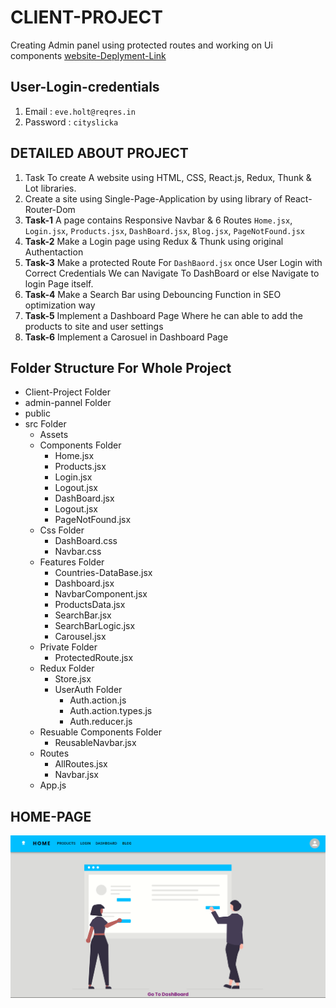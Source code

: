 # CLIENT-PROJECT

Creating Admin panel using protected routes and working on Ui components
[website-Deplyment-Link](https://praveenkumar-client-site-praveen3411.vercel.app/)

## User-Login-credentials

1. Email : `eve.holt@reqres.in`
2. Password : `cityslicka`

## DETAILED ABOUT PROJECT

1. Task To create A website using HTML, CSS, React.js, Redux, Thunk & Lot libraries.
2. Create a site using Single-Page-Application by using library of React-Router-Dom
3. **Task-1** A page contains Responsive Navbar & 6 Routes `Home.jsx`, `Login.jsx`, `Products.jsx`, `DashBoard.jsx`, `Blog.jsx`, `PageNotFound.jsx`
4. **Task-2** Make a Login page using Redux & Thunk using original Authentaction
5. **Task-3** Make a protected Route For `DashBaord.jsx` once User Login with Correct Credentials We can Navigate To DashBoard or else Navigate to login Page itself.
6. **Task-4** Make a Search Bar using Debouncing Function in SEO optimization way
7. **Task-5** Implement a Dashboard Page Where he can able to add the products to site and user settings
8. **Task-6** Implement a Carosuel in Dashboard Page

## Folder Structure For Whole Project

- Client-Project Folder
- admin-pannel Folder
- public
- src Folder
  - Assets
  - Components Folder
    - Home.jsx
    - Products.jsx
    - Login.jsx
    - Logout.jsx
    - DashBoard.jsx
    - Logout.jsx
    - PageNotFound.jsx
  - Css Folder
    - DashBoard.css
    - Navbar.css
  - Features Folder
    - Countries-DataBase.jsx
    - Dashboard.jsx
    - NavbarComponent.jsx
    - ProductsData.jsx
    - SearchBar.jsx
    - SearchBarLogic.jsx
    - Carousel.jsx
  - Private Folder
    - ProtectedRoute.jsx
  - Redux Folder
    - Store.jsx
    - UserAuth Folder
      - Auth.action.js
      - Auth.action.types.js
      - Auth.reducer.js
  - Resuable Components Folder
    - ReusableNavbar.jsx
  - Routes
    - AllRoutes.jsx
    - Navbar.jsx
  - App.js

## HOME-PAGE

![HOME-PAGE](https://github.com/praveen3411/Client-Project/blob/4612afd542e1c06c44121ec3a2b46f0f5f7fa8d0/admin-pannel/src/assets/Homepage.png)
